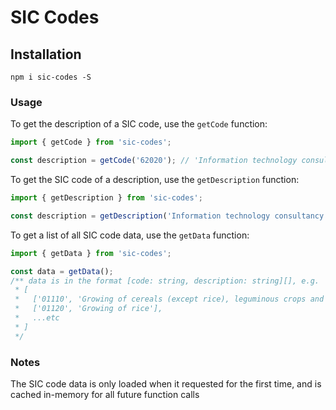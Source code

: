 # SIC Codes

## Installation

`npm i sic-codes -S`

### Usage

To get the description of a SIC code, use the `getCode` function:

```typescript
import { getCode } from 'sic-codes';

const description = getCode('62020'); // 'Information technology consultancy activities'
```

To get the SIC code of a description, use the `getDescription` function:

```typescript
import { getDescription } from 'sic-codes';

const description = getDescription('Information technology consultancy activities'); // '62020'
```

To get a list of all SIC code data, use the `getData` function:

```typescript
import { getData } from 'sic-codes';

const data = getData();
/** data is in the format [code: string, description: string][], e.g.
 * [
 *   ['01110', 'Growing of cereals (except rice), leguminous crops and oil seeds'],
 *   ['01120', 'Growing of rice'],
 *   ...etc
 * ]
 */
```

### Notes

The SIC code data is only loaded when it requested for the first time, and is cached in-memory for all future function calls
